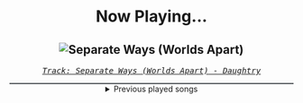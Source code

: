 <div align="center"> 
<h1>Now Playing...</h1>

![Separate Ways (Worlds Apart)](https://i.scdn.co/image/ab67616d00001e0235a69ec42adc3aacec667e1b)
--
_<samp><a href="https://open.spotify.com/track/7goFhrbCC2m2HI3EbBYgU4">Track: Separate Ways (Worlds Apart) - Daughtry</a></samp>_

<div style="border: 1px #4B5054 solid"></div>
<details>
  <summary>
    Previous played songs
  </summary>
  <table>
    <thead>
      <tr>
        <th>
          Artist
        </th>
        <th>
          Song
        </th>
        <th>
          Link
        </th>
      </tr>
    </thead>
    <tbody>
      <tr><td>Daughtry</td><td>Separate Ways (Worlds Apart)</td><td><a href="https://open.spotify.com/track/7goFhrbCC2m2HI3EbBYgU4">https://open.spotify.com/track/7goFhrbCC2m2HI3EbBYgU4</a></td></tr><tr><td>Motionless In White</td><td>Masterpiece</td><td><a href="https://open.spotify.com/track/3c9kVsKF68xMzlS0NikVn3">https://open.spotify.com/track/3c9kVsKF68xMzlS0NikVn3</a></td></tr><tr><td>Citizen Soldier</td><td>Afterlife</td><td><a href="https://open.spotify.com/track/7bKfDP3DQQMmybmvoLtNLC">https://open.spotify.com/track/7bKfDP3DQQMmybmvoLtNLC</a></td></tr><tr><td>Drowning Pool</td><td>One Finger and a Fist</td><td><a href="https://open.spotify.com/track/6PdEKf8CyyZfrFAGFi37gb">https://open.spotify.com/track/6PdEKf8CyyZfrFAGFi37gb</a></td></tr><tr><td>Line So Thin</td><td>Done With Everything</td><td><a href="https://open.spotify.com/track/5iJ4r3UYxNwJFX0dkV3QAr">https://open.spotify.com/track/5iJ4r3UYxNwJFX0dkV3QAr</a></td></tr><tr><td>NF</td><td>HOPE</td><td><a href="https://open.spotify.com/track/0EgLxY52mpGsXETyEsgVlP">https://open.spotify.com/track/0EgLxY52mpGsXETyEsgVlP</a></td></tr><tr><td>Lø Spirit</td><td>Down With My Demons</td><td><a href="https://open.spotify.com/track/7wOkXhEBFUb5UwWkudSZ4X">https://open.spotify.com/track/7wOkXhEBFUb5UwWkudSZ4X</a></td></tr><tr><td>Lø Spirit</td><td>Blue</td><td><a href="https://open.spotify.com/track/4ciLriCtPWZPMqgMsLHgmC">https://open.spotify.com/track/4ciLriCtPWZPMqgMsLHgmC</a></td></tr><tr><td>Citizen Soldier</td><td>Limit</td><td><a href="https://open.spotify.com/track/2iZl3q9PkqOs3m5ptIztu7">https://open.spotify.com/track/2iZl3q9PkqOs3m5ptIztu7</a></td></tr><tr><td>Lø Spirit</td><td>Running Up That Hill (A Deal With God)</td><td><a href="https://open.spotify.com/track/4M4q467Jw5eatkFbeWzk4H">https://open.spotify.com/track/4M4q467Jw5eatkFbeWzk4H</a></td></tr><tr><td>Lø Spirit</td><td>Mind Of Mine</td><td><a href="https://open.spotify.com/track/6JhVAGSbmo5rJ1mx6uZieV">https://open.spotify.com/track/6JhVAGSbmo5rJ1mx6uZieV</a></td></tr><tr><td>Ekoh</td><td>HELLO LØNELINESS</td><td><a href="https://open.spotify.com/track/2wqBOYvyOpNVrXq7dOrln3">https://open.spotify.com/track/2wqBOYvyOpNVrXq7dOrln3</a></td></tr><tr><td>Chandler Leighton</td><td>Let It Go (with Lø Spirit)</td><td><a href="https://open.spotify.com/track/7tvEgQTYHph6n8rIoV74gq">https://open.spotify.com/track/7tvEgQTYHph6n8rIoV74gq</a></td></tr><tr><td>3TEETH</td><td>PRESIDENT X</td><td><a href="https://open.spotify.com/track/6old9El1CMwUzALhs4zLuj">https://open.spotify.com/track/6old9El1CMwUzALhs4zLuj</a></td></tr><tr><td>After The Burial</td><td>Behold The Crown</td><td><a href="https://open.spotify.com/track/5PFkELKIBBztVIZYh9eBYT">https://open.spotify.com/track/5PFkELKIBBztVIZYh9eBYT</a></td></tr><tr><td>MyChildren MyBride</td><td>Headshot!</td><td><a href="https://open.spotify.com/track/3MCMHJ0p0tD0eRQC0Wg7Wu">https://open.spotify.com/track/3MCMHJ0p0tD0eRQC0Wg7Wu</a></td></tr><tr><td>Sleep Token</td><td>The Offering</td><td><a href="https://open.spotify.com/track/1lXAzSbRH4VXrqgFuPQSFp">https://open.spotify.com/track/1lXAzSbRH4VXrqgFuPQSFp</a></td></tr><tr><td>Bring Me The Horizon</td><td>Kingslayer (feat. BABYMETAL)</td><td><a href="https://open.spotify.com/track/7CAbF0By0Fpnbiu6Xn5ZF7">https://open.spotify.com/track/7CAbF0By0Fpnbiu6Xn5ZF7</a></td></tr><tr><td>ILLENIUM</td><td>Shivering</td><td><a href="https://open.spotify.com/track/10Q3ASy9okYt85040yV46c">https://open.spotify.com/track/10Q3ASy9okYt85040yV46c</a></td></tr><tr><td>Silent Planet</td><td>Trilogy</td><td><a href="https://open.spotify.com/track/6nlEvyyfT3sV7jadVIC9Pq">https://open.spotify.com/track/6nlEvyyfT3sV7jadVIC9Pq</a></td></tr>
    </tbody>
  </table>
</details>

</div>
